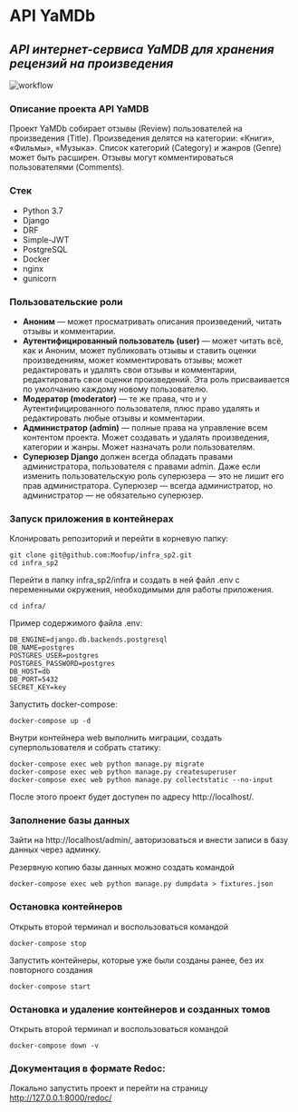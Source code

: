 # API YaMDb

## _API интернет-сервиса YaMDB для хранения рецензий на произведения_

![workflow](https://github.com/moofup/yamdb_final/actions/workflows/yamdb_workflow.yml/badge.svg)

### Описание проекта API YaMDB

Проект YaMDb собирает отзывы (Review) пользователей на произведения (Title). 
Произведения делятся на категории: «Книги», «Фильмы», «Музыка». 
Список категорий (Category) и жанров (Genre) может быть расширен.
Отзывы могут комментироваться пользователями (Comments).

### Стек 
* Python 3.7
* Django
* DRF
* Simple-JWT
* PostgreSQL
* Docker
* nginx
* gunicorn

### Пользовательские роли

- __Аноним__ — может просматривать описания произведений, читать отзывы 
и комментарии.
- __Аутентифицированный пользователь (user)__ — может читать всё, как и Аноним,
может публиковать отзывы и ставить оценки произведениям, может комментировать 
отзывы; может редактировать и удалять свои отзывы и комментарии, редактировать 
свои оценки произведений. Эта роль присваивается по умолчанию каждому новому 
пользователю.
- __Модератор (moderator)__ — те же права, что и у Аутентифицированного 
пользователя, плюс право удалять и редактировать любые отзывы и комментарии.
- __Администратор (admin)__ — полные права на управление всем контентом 
проекта. Может создавать и удалять произведения, категории и жанры. 
Может назначать роли пользователям.
- __Суперюзер Django__ должен всегда обладать правами администратора, 
пользователя с правами admin. Даже если изменить пользовательскую роль 
суперюзера — это не лишит его прав администратора. Суперюзер — всегда 
администратор, но администратор — не обязательно суперюзер.

### Запуск приложения в контейнерах

Клонировать репозиторий и перейти в корневую папку:
```
git clone git@github.com:Moofup/infra_sp2.git
cd infra_sp2
```

Перейти в папку infra_sp2/infra и создать в ней файл .env с 
переменными окружения, необходимыми для работы приложения.
```
cd infra/
```

Пример содержимого файла .env:
```
DB_ENGINE=django.db.backends.postgresql
DB_NAME=postgres
POSTGRES_USER=postgres
POSTGRES_PASSWORD=postgres
DB_HOST=db
DB_PORT=5432
SECRET_KEY=key
```

Запустить docker-compose: 
```
docker-compose up -d
```

Внутри контейнера web выполнить миграции, создать 
суперпользователя и собрать статику:
```
docker-compose exec web python manage.py migrate
docker-compose exec web python manage.py createsuperuser
docker-compose exec web python manage.py collectstatic --no-input 
```
После этого проект будет доступен по адресу http://localhost/. 

### Заполнение базы данных

Зайти на http://localhost/admin/, авторизоваться и внести записи 
в базу данных через админку.

Резервную копию базы данных можно создать командой
```
docker-compose exec web python manage.py dumpdata > fixtures.json 
```

### Остановка контейнеров

Открыть второй терминал и воспользоваться командой
```
docker-compose stop 
```

Запустить контейнеры, которые уже были созданы ранее, без их повторного создания
```
docker-compose start 
```

### Остановка и удаление контейнеров и созданных томов

Открыть второй терминал и воспользоваться командой
```
docker-compose down -v
```

### Документация в формате Redoc:

Локально запустить проект и перейти на страницу 
http://127.0.0.1:8000/redoc/
